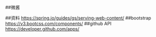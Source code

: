 ##微酱

##资料
https://spring.io/guides/gs/serving-web-content/
##bootstrap
https://v3.bootcss.com/components/
##github API
https://developer.github.com/apps/


